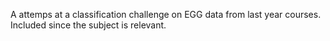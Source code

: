 A attemps at a classification challenge on EGG data from last year courses. 
Included since the subject is relevant.
